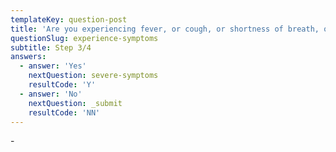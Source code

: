 ```yaml
---
templateKey: question-post
title: 'Are you experiencing fever, or cough, or shortness of breath, or sore throat?'
questionSlug: experience-symptoms
subtitle: Step 3/4
answers:
  - answer: 'Yes'
    nextQuestion: severe-symptoms
    resultCode: 'Y'
  - answer: 'No'
    nextQuestion: _submit
    resultCode: 'NN'
---
```

\-